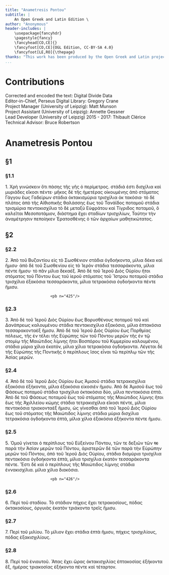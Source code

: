 ```yaml
---
title: "Anametresis Pontou"
subtitle: |
	An Open Greek and Latin Edition \ 
author: "Anonymous"
header-includes: | 
	\usepackage{fancyhdr}
	\pagestyle{fancy}
	\fancyhead[CO,CE]{}
	\fancyfoot[CO,CE]{OGL Edition, CC-BY-SA 4.0}
	\fancyfoot[LE,RO]{\thepage}
thanks: "This work has been produced by the Open Greek and Latin project through the help of volunteers. See contributions for details."
...
```


# Contributions  

Corrected and encoded the text: Digital Divide Data  
 Editor-in-Chief, Perseus Digital Library: Gregory Crane  
 Project Manager (University of Leipzig): Matt Munson  
 Project Assistant (University of Leipzig): Annette Gessner  
 Lead Developer (University of Leipzig) 2015 - 2017: Thibault Clérice  
 Technical Advisor: Bruce Robertson  

# Anametresis Pontou  

## §1  

### §1.1  

<p>1. Χρὴ γινώσκειν ὅτι πάσης τῆς γῆς ὁ περίμετρος.
                        στάδιά ἐστι δισχίλια καὶ μυριάδες εἴκοσι πέντε· μῆκος
                        δὲ τῆς ἡμετέρας οἰκουμένης ἀπὸ στόματος Γάγγου ἕως
                        Γαδείρων στάδια ὀκτακισμύρια τρισχίλια ὀκ τακόσια·
                        <lb n="5"/> τὸ δὲ πλάτος ἀπὸ τῆς Αἰθιοπικῆς θαλάσσης ἕως τοῦ
                        Τανάϊδος ποταμοῦ στάδια τρισμύρια πεντακισχίλια
                        τὸ δὲ μεταξὺ Εὐφράτου καὶ Τίγριδος ποταμοῦ, ὃ καλεῖται
                        Μεσοποτάμιον, διάστημα ἔχει σταδίων τρισχιλίων,
                        Ταύτην τὴν ἀναμέτρησιν πεποίηκεν Ἐρατοσθένης
                        <lb n="10"/> ὁ τῶν ἀρχαίων μαθητικώτατος.</p>  

## §2  

### §2.2  

<p>2. Ἀπὸ τοῦ Βυζαντίου εἰς τὸ Σωσθένιον στάδια
                            ὀγδοήκοντα, μίλια δέκα καὶ ἥμισυ· ἀπὸ δὲ τοῦ Σωσθενίου
                            εἰς τὸ Ἱερὸν στάδια τεσσαράκοντα, μίλια πέντε
                            ἥμισυ· τὸ πᾶν μίλια δεκαέξ. Ἀπὸ δὲ τοῦ Ἱεροῦ Διὸς
                            <lb n="15"/> Οὐρίου ἤτοι στόματος τοῦ Πόντου ἕως τοῦ ἱεροῦ στόματος
                            τοῦ Ἴστρου ποταμοῦ στάδια τρισχίλια ἑξακόσια
                            τεσσαράκοντα, μίλια τετρακόσια ὀγδοήκοντα πέντε ἥμισυ.</p>
                        
                        <pb n="425"/>  

### §2.3  

<p>3. Ἀπὸ δὲ τοῦ Ἱεροῦ Διὸς Οὐρίου ἕως Βορυσθένους
                            ποταμοῦ τοῦ καὶ Δανάπρεως καλουμένου στάδια πεντακισχίλια
                            ἑξακόσια, μίλια ἑπτακόσια τεσσαρακονταὲξ
                            ἥμισυ. Ἀπὸ δὲ τοῦ Ἱεροῦ Διὸς Οὐρίου ἕως Πορθμίας
                            <lb n="5"/> πόλεως, τῆς ἐν τέλει τῆς Εὐρώπης τῶν τοῦ Πόντου μερῶν
                            <supplied reason="omitted">τῆς ἐν τῷ στομίῳ</supplied> τῆς Μαιώτιδος λίμνης ἤτοι
                            Βοσπόρου τοῦ Κιμμερίου καλουμένου, στάδια <supplied reason="omitted">μύρια</supplied>
                            χίλια ἑκατόν, μίλια <supplied reason="omitted">χίλια</supplied> τετρακόσια ὀγδοήκοντα.
                            Λέγεται δὲ τῆς Εὐρώπης τῆς Ποντικῆς ὁ περίπλους
                            <lb n="10"/> ἴσος εἶναι τῶ περίπλῳ τῶν τῆς Ἀσίας μερῶν.</p>  

### §2.4  

<p>4. Ἀπὸ δὲ τοῦ Ἱεροῦ Διὸς Οὐρίου ἕως Ἀμισοῦ
                            στάδια τετρακισχίλια ἑξακόσια ἐξήκοντα, μίλια ἑξακόσια
                            εἰκοσιὲν ἥμισυ. Ἀπὸ δὲ Ἀμισοῦ ἕως τοῦ Φάσεως
                            ποταμοῦ στάδια τρισχίλια ὀκτακόσια δύο, μίλια πεντακόσια
                            <lb n="15"/> ἑπτά. Ἀπὸ δὲ τοῦ Φάσεως ποταμοῦ ἕως τοῦ
                            στόματος τῆς Μαιώτιδος λίμνης <supplied reason="omitted">ἤτοι ἕως τῆς Ἀχιλλείου
                                κώμης στάδια τετρακισχίλια εἴκοσι πέντε, μίλια
                                πεντακόσια τριακονταὲξ ἥμισυ, ὡς γίνεσθαι ἀπὸ τοῦ
                                Ἱεροῦ Διὸς Οὐρίου ἕως τοῦ στόματος τῆς Μαιώτιδος
                                <lb n="20"/> λίμνης</supplied> στάδια <supplied reason="omitted">μύρια δισ</supplied>χίλια τετρακόσια ὀγδοήκοντα
                            ἑπτὰ, μίλια <supplied reason="omitted">χίλια</supplied> ἑξακόσια ἐξήκοντα πέντε
                            ἥμισυ.</p>  

### §2.5  

<p>5. Ὁμοῦ γίνεται ὁ περίπλους τοῦ Εὐξείνου Πόντου,
                            τῶν τε δεξιῶν τῶν <del>τε</del> παρὰ τὴν Ἀσίαν μερῶν τοῦ
                            <lb n="25"/> Πόντου, ἀριστερῶν δὲ τῶν παρὰ τὴν Εὐρώπην μερῶν
                            τοῦ Πόντου, ἀπὸ τοῦ Ἱεροῦ <supplied reason="omitted">Διὸς Οὐρίου, στάδια δισμύρια
                                τρισχίλια πεντακόσια ὀγδοήκοντα ἑπτὰ</supplied>, μίλια
                            τρισχίλια ἑκατὸν τεσσαράκοντα πέντε. Ἔστι δὲ
                            καὶ ὁ περίπλους τῆς Μαιώτιδος λίμνης <supplied reason="omitted">στάδια ἐννακισχίλια</supplied>.
                            <lb n="30"/> μίλια χίλια διακόσια.</p>
                        
                        <pb n="426"/>  

### §2.6  

<p>6. Περὶ τοῦ σταδίου. Τὸ στάδιον πήχεις ἔχει
                            τετρακοσίους, πόδας ὀκτακοσίους, ὀργυιὰς ἑκατὸν τριάκοντα
                            τρεῖς ἥμισυ.</p>  

### §2.7  

<p>7. Περὶ τοῦ μιλίου. Τὸ μίλιον ἔχει στάδια ἑπτὰ
                            ἥμισυ, πήχεις τρισχιλίους, πόδας ἑξακισχιλίους.</p>  

### §2.8  

<p>8. Περὶ τοῦ ἐνιαυτοῦ. Ἅπας ἔχει ὥρας ὀκτακισχιλίας
                            ἑπτακοσίας <supplied reason="omitted">ἐξήκοντα</supplied> ἓξ, ἡμέρας τριακοσίας
                            ἑξήκοντα πέντε καὶ τέταρτον.</p>  

